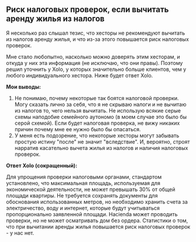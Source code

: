 ## Риск налоговых проверок, если вычитать аренду жилья из налогов

Я несколько раз слышал тезис, что хесторы не рекомендуют вычитать из налогов
аренду жилья, и что из-за этого повышается риск налоговых
проверок.

Мне стало любопытно, насколько можно доверять этим хесторам, и откуда у них
эта информация (не исключаю, что они правы). Поэтому решил
уточнить у Xolo, у которых значительно больше клиентов, чем у любого
индивидуального хестора. Ниже будет ответ Xolo.

**Мои выводы:**

1. Не понимаю, почему некоторые так боятся налоговой проверки. Могу сказать
   лично за себя, что я не скрываю налоги и не вычитаю из налогов
   то, чего нельзя вычитать. Не использую всякие серые схемы наподобие
   семейного аутономо (в моем случае это было бы серой схемой). Если
   будет налоговая проверка, не вижу никаких причин почему мне ее нужно было
   бы опасаться.
2. У меня есть подозрение, что некоторые хесторы могут забывать простую
   истину "после" не значит "вследствие". И, вероятно, строят
   нарратив касательно вычета жилья из налогов и наличия налоговых проверок.

**Ответ Xolo (сокращенный):**

Для упрощения проверки налоговыми органами, стандартом установлено, что
максимальная площадь, используемая для экономической деятельности,
не может превышать 30% от общей площади квартиры. Не требуется сохранять
документы для обоснования использованных метров, но необходимо
хранить счета за электричество, воду и интернет, которые будут учитываться
пропорционально заявленной площади. Hacienda может проводить
проверки, но не может осматривать дом без ордера. Статистики о том, что при
вычитании аренды жилья повышается риск налоговых проверок - у
нас нет.
